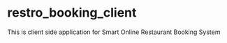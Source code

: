 # restro_booking_client
This is client side application for Smart Online Restaurant Booking System 
